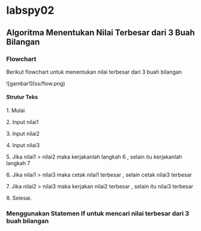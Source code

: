 # labspy02
## Algoritma Menentukan Nilai Terbesar dari 3 Buah Bilangan 
### Flowchart
<p>Berikut flowchart untuk menentukan nilai terbesar dari 3 buah bilangan<p>
![gambar1](ss/flow.png) 

#### Strutur Teks
<p>1.  Mulai<p>
<p>2.  Input nilai1<p>
<p>3.  Input nilai2<p>
<p>4.  Input nilai3<p>
<p>5.  Jika nilai1 > nilai2 maka kerjakanlah langkah 6 , selain itu kerjakanlah langkah 7 <p>
<p>6.  Jika nilai1 > nilai3 maka cetak nilai1 terbesar , selain cetak nilai3 terbesar<p>
<p>7.  Jika nilai2 > nilai3 maka kerjakan nilai2 terbesar , selain itu nilai3 terbesar<p>
<p>8.  Selesai. <p>

### Menggunakan Statemen If untuk mencari nilai terbesar dari 3 buah bilangan
